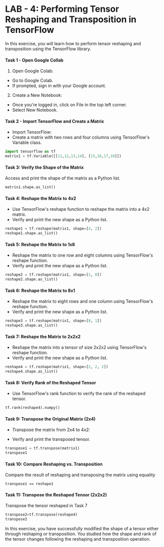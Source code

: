 # LAB - 4: Performing Tensor Reshaping and Transposition in TensorFlow

In this exercise, you will learn how to perform tensor reshaping and transposition using the TensorFlow library.

#### Task 1 - Open Google Collab

1. Open Google Colab:

- Go to Google Colab.
- If prompted, sign in with your Google account.

2. Create a New Notebook:
- Once you're logged in, click on File in the top left corner.
- Select New Notebook.

#### Task 2 - Import TensorFlow and Create a Matrix

- Import TensorFlow:
-  Create a matrix with two rows and four columns using TensorFlow's Variable class.


```python
import tensorflow as tf
matrix1 = tf.Variable([[11,12,13,14], [15,16,17,18]])
```

#### Task 3: Verify the Shape of the Matrix

Access and print the shape of the matrix as a Python list.

```python
matrix1.shape.as_list()
```

#### Task 4: Reshape the Matrix to 4x2

- Use TensorFlow's reshape function to reshape the matrix into a 4x2 matrix.
- Verify and print the new shape as a Python list.

```python
reshape1 = tf.reshape(matrix1, shape=[4, 2])
reshape1.shape.as_list()
```

#### Task 5: Reshape the Matrix to 1x8

- Reshape the matrix to one row and eight columns using TensorFlow's reshape function.
- Verify and print the new shape as a Python list.

```python
reshape2 = tf.reshape(matrix1, shape=[1, 8])
reshape2.shape.as_list()
```

#### Task 6: Reshape the Matrix to 8x1

- Reshape the matrix to eight rows and one column using TensorFlow's reshape function.
- Verify and print the new shape as a Python list.

```python
reshape3 = tf.reshape(matrix1, shape=[8, 1])
reshape3.shape.as_list()
```

#### Task 7:  Reshape the Matrix to 2x2x2

- Reshape the matrix into a tensor of size 2x2x2 using TensorFlow's reshape function.
- Verify and print the new shape as a Python list.

```python
reshape4 = tf.reshape(matrix1, shape=[2, 2, 2])
reshape4.shape.as_list()

```

#### Task 8: Verify Rank of the Reshaped Tensor

- Use TensorFlow's rank function to verify the rank of the reshaped tensor.

```python
tf.rank(reshape4).numpy()

```

#### Task 9: Transpose the Original Matrix (2x4)

- Transpose the matrix from 2x4 to 4x2:

- Verify and print the transposed tensor.

```python
transpose1 = tf.transpose(matrix1)
transpose1
```


#### Task 10: Compare Reshaping vs. Transposition

Compare the result of reshaping and transposing the matrix using equality


`transpose1 == reshape1
`

#### Task 11: Transpose the Reshaped Tensor (2x2x2)

Transpose the tensor reshaped in Task 7

```python
transpose2=tf.transpose(reshape4)
transpose2
```
In this exercise, you have successfully modified the shape of a tensor either through reshaping or transposition. You studied how the shape and rank of the tensor changes following the reshaping and transposition operation.
